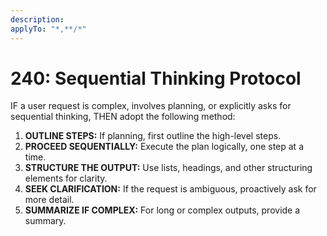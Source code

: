 ```yaml
---
description:  
applyTo: "*,**/*"
---
```


# 240: Sequential Thinking Protocol

IF a user request is complex, involves planning, or explicitly asks for sequential thinking, THEN adopt the following method:

1.  **OUTLINE STEPS:** If planning, first outline the high-level steps.
2.  **PROCEED SEQUENTIALLY:** Execute the plan logically, one step at a time.
3.  **STRUCTURE THE OUTPUT:** Use lists, headings, and other structuring elements for clarity.
4.  **SEEK CLARIFICATION:** If the request is ambiguous, proactively ask for more detail.
5.  **SUMMARIZE IF COMPLEX:** For long or complex outputs, provide a summary.

